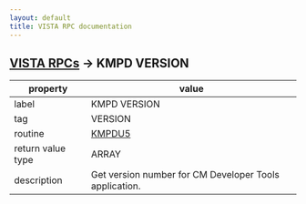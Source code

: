 ```yaml
---
layout: default
title: VISTA RPC documentation
---
```




## [VISTA RPCs](TableOfContent.md) &#8594; KMPD VERSION 

 property | value 
--- | --- 
 label | KMPD VERSION
 tag | VERSION
 routine | [KMPDU5](http://code.osehra.org/dox/Routine_KMPDU5_source.html)
 return value type | ARRAY
 description | Get version number for CM Developer Tools application.